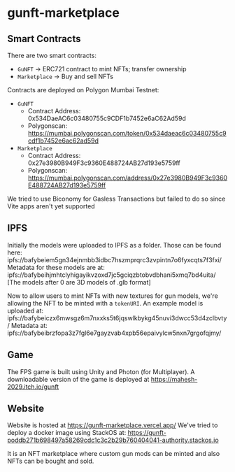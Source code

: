 # gunft-marketplace

## Smart Contracts

There are two smart contracts:
- `GuNFT` -> ERC721 contract to mint NFTs; transfer ownership
- `Marketplace` -> Buy and sell NFTs

Contracts are deployed on Polygon Mumbai Testnet:
- `GuNFT`
  - Contract Address: 0x534DaeAC6c03480755c9CDF1b7452e6aC62Ad59d
  - Polygonscan: https://mumbai.polygonscan.com/token/0x534daeac6c03480755c9cdf1b7452e6ac62ad59d
- `Marketplace`
  - Contract Address: 0x27e3980B949F3c9360E488724AB27d193e5759ff
  - Polygonscan: https://mumbai.polygonscan.com/address/0x27e3980B949F3c9360E488724AB27d193e5759ff

We tried to use Biconomy for Gasless Transactions but failed to do so since Vite apps aren't yet supported

## IPFS

Initially the models were uploaded to IPFS as a folder. Those can be found here: ipfs://bafybeiem5gn34ejnmbb3idbc7hszmprqrc3zvpintn7o6fyxcqts7f3fxi/
Metadata for these models are at: ipfs://bafybeihjmhtclyhigayikvzoxd7jc5gciqzbtobvdbhani5xmq7bd4uita/
[The models after 0 are 3D models of .glb format]


Now to allow users to mint NFTs with new textures for gun models, we're allowing the NFT to be minted with a `tokenURI`.
An example model is uploaded at: ipfs://bafybeiczx6mwsgz6m7nxxks5t6jqswlkbykg45nuvi3dwcc53d4zclbvty/
Metadata at: ipfs://bafybeibrzfopa3z7fgl6e7gayzvab4xpb56epaivylcw5nxn7grgofqjmy/


## Game
The FPS game is built using Unity and Photon (for Multiplayer).
A downloadable version of the game is deployed at https://mahesh-2029.itch.io/gunft


## Website
Website is hosted at https://gunft-marketplace.vercel.app/
We've tried to deploy a docker image using StackOS at: https://gunft-poddb271b698497a58269cdc1c3c2b29b760404041-authority.stackos.io

It is an NFT marketplace where custom gun mods can be minted and also NFTs can be bought and sold.
